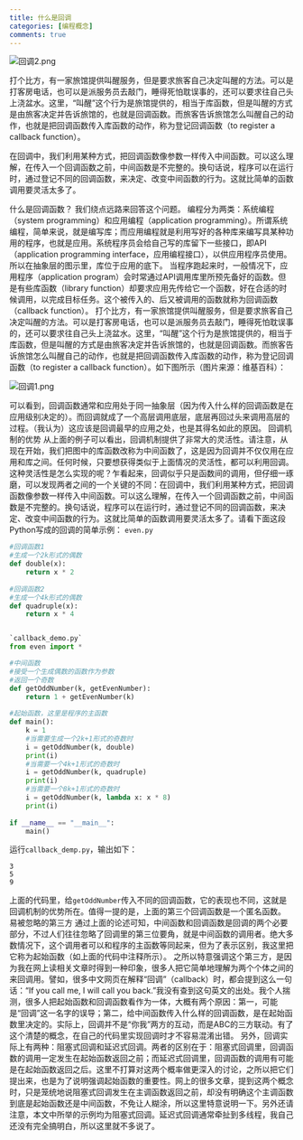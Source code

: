 ```yaml
---
title: 什么是回调
categories: [编程概念]
comments: true
---
```


![回调2.png](https://i.loli.net/2018/11/04/5bdeaff01640b.png)

打个比方，有一家旅馆提供叫醒服务，但是要求旅客自己决定叫醒的方法。可以是打客房电话，也可以是派服务员去敲门，睡得死怕耽误事的，还可以要求往自己头上浇盆水。这里，“叫醒”这个行为是旅馆提供的，相当于库函数，但是叫醒的方式是由旅客决定并告诉旅馆的，也就是回调函数。而旅客告诉旅馆怎么叫醒自己的动作，也就是把回调函数传入库函数的动作，称为登记回调函数（to register a callback function）。

在回调中，我们利用某种方式，把回调函数像参数一样传入中间函数。可以这么理解，在传入一个回调函数之前，中间函数是不完整的。换句话说，程序可以在运行时，通过登记不同的回调函数，来决定、改变中间函数的行为。这就比简单的函数调用要灵活太多了。



什么是回调函数？
我们绕点远路来回答这个问题。
编程分为两类：系统编程（system programming）和应用编程（application programming）。所谓系统编程，简单来说，就是编写库；而应用编程就是利用写好的各种库来编写具某种功用的程序，也就是应用。系统程序员会给自己写的库留下一些接口，即API（application programming interface，应用编程接口），以供应用程序员使用。所以在抽象层的图示里，库位于应用的底下。
当程序跑起来时，一般情况下，应用程序（application program）会时常通过API调用库里所预先备好的函数。但是有些库函数（library function）却要求应用先传给它一个函数，好在合适的时候调用，以完成目标任务。这个被传入的、后又被调用的函数就称为回调函数（callback function）。
打个比方，有一家旅馆提供叫醒服务，但是要求旅客自己决定叫醒的方法。可以是打客房电话，也可以是派服务员去敲门，睡得死怕耽误事的，还可以要求往自己头上浇盆水。这里，“叫醒”这个行为是旅馆提供的，相当于库函数，但是叫醒的方式是由旅客决定并告诉旅馆的，也就是回调函数。而旅客告诉旅馆怎么叫醒自己的动作，也就是把回调函数传入库函数的动作，称为登记回调函数（to register a callback function）。如下图所示（图片来源：维基百科）：

![回调1.png](https://i.loli.net/2018/11/04/5bdeaff0d9711.png)

可以看到，回调函数通常和应用处于同一抽象层（因为传入什么样的回调函数是在应用级别决定的）。而回调就成了一个高层调用底层，底层再回过头来调用高层的过程。（我认为）这应该是回调最早的应用之处，也是其得名如此的原因。
回调机制的优势
从上面的例子可以看出，回调机制提供了非常大的灵活性。请注意，从现在开始，我们把图中的库函数改称为中间函数了，这是因为回调并不仅仅用在应用和库之间。任何时候，只要想获得类似于上面情况的灵活性，都可以利用回调。
这种灵活性是怎么实现的呢？乍看起来，回调似乎只是函数间的调用，但仔细一琢磨，可以发现两者之间的一个关键的不同：在回调中，我们利用某种方式，把回调函数像参数一样传入中间函数。可以这么理解，在传入一个回调函数之前，中间函数是不完整的。换句话说，程序可以在运行时，通过登记不同的回调函数，来决定、改变中间函数的行为。这就比简单的函数调用要灵活太多了。请看下面这段Python写成的回调的简单示例：
`even.py`

```python
#回调函数1
#生成一个2k形式的偶数
def double(x):
    return x * 2
    
#回调函数2
#生成一个4k形式的偶数
def quadruple(x):
    return x * 4


`callback_demo.py`
from even import *

#中间函数
#接受一个生成偶数的函数作为参数
#返回一个奇数
def getOddNumber(k, getEvenNumber):
    return 1 + getEvenNumber(k)
    
#起始函数，这里是程序的主函数
def main():    
    k = 1
    #当需要生成一个2k+1形式的奇数时
    i = getOddNumber(k, double)
    print(i)
    #当需要一个4k+1形式的奇数时
    i = getOddNumber(k, quadruple)
    print(i)
    #当需要一个8k+1形式的奇数时
    i = getOddNumber(k, lambda x: x * 8)
    print(i)
    
if __name__ == "__main__":
    main()
```


运行`callback_demp.py`，输出如下：

```
3
5
9
```


上面的代码里，给`getOddNumber`传入不同的回调函数，它的表现也不同，这就是回调机制的优势所在。值得一提的是，上面的第三个回调函数是一个匿名函数。
易被忽略的第三方
通过上面的论述可知，中间函数和回调函数是回调的两个必要部分，不过人们往往忽略了回调里的第三位要角，就是中间函数的调用者。绝大多数情况下，这个调用者可以和程序的主函数等同起来，但为了表示区别，我这里把它称为起始函数（如上面的代码中注释所示）。
之所以特意强调这个第三方，是因为我在网上读相关文章时得到一种印象，很多人把它简单地理解为两个个体之间的来回调用。譬如，很多中文网页在解释“回调”（callback）时，都会提到这么一句话：“If you call me, I will call you back.”我没有查到这句英文的出处。我个人揣测，很多人把起始函数和回调函数看作为一体，大概有两个原因：第一，可能是“回调”这一名字的误导；第二，给中间函数传入什么样的回调函数，是在起始函数里决定的。实际上，回调并不是“你我”两方的互动，而是ABC的三方联动。有了这个清楚的概念，在自己的代码里实现回调时才不容易混淆出错。
另外，回调实际上有两种：阻塞式回调和延迟式回调。两者的区别在于：阻塞式回调里，回调函数的调用一定发生在起始函数返回之前；而延迟式回调里，回调函数的调用有可能是在起始函数返回之后。这里不打算对这两个概率做更深入的讨论，之所以把它们提出来，也是为了说明强调起始函数的重要性。网上的很多文章，提到这两个概念时，只是笼统地说阻塞式回调发生在主调函数返回之前，却没有明确这个主调函数到底是起始函数还是中间函数，不免让人糊涂，所以这里特意说明一下。另外还请注意，本文中所举的示例均为阻塞式回调。延迟式回调通常牵扯到多线程，我自己还没有完全搞明白，所以这里就不多说了。